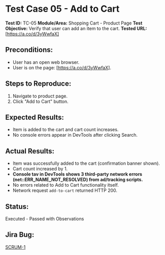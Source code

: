 # Test Case 05 - Add to Cart

**Test ID:** TC-05
**Module/Area:** Shopping Cart - Product Page
**Test Objective:** Verify that user can add an item to the cart.
**Tested URL:** [https://a.co/d/3yWwfaX]

## Preconditions:
- User has an open web browser.
- User is on the page: [https://a.co/d/3yWwfaX].

## Steps to Reproduce:
1. Navigate to product page.
2. Click "Add to Cart" button.

## Expected Results:
- Item is added to the cart and cart count increases.
- No console errors appear in DevTools after clicking Search.

## Actual Results:
- Item was successfully added to the cart (confirmation banner shown).
- Cart count increased by 1.
- **Console tav in DevTools shows 3 third-party network errors (net::ERR_NAME_NOT_RESOLVED) from ad/tracking scripts.**
- No errors related to Add to Cart functionality itself.
- Network request `add-to-cart` returned HTTP 200.

## Status:
Executed - Passed with Observations

## Jira Bug:
[SCRUM-1](https://kcisinski.atlassian.net/browse/SCRUM-1)